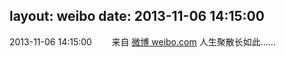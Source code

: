 layout: weibo
date: 2013-11-06 14:15:00
---
2013-11-06 14:15:00  &nbsp;&nbsp;&nbsp;&nbsp;&nbsp;&nbsp; 来自 <a href="http://weibo.com/" rel="nofollow">微博 weibo.com</a>
人生聚散长如此…… ​​​
